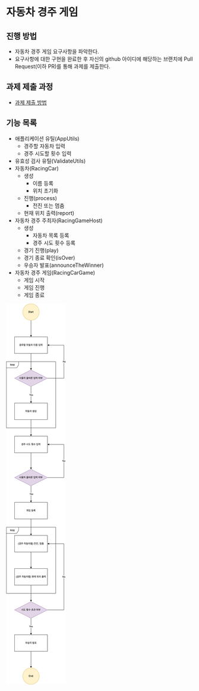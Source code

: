 # 자동차 경주 게임
## 진행 방법
* 자동차 경주 게임 요구사항을 파악한다.
* 요구사항에 대한 구현을 완료한 후 자신의 github 아이디에 해당하는 브랜치에 Pull Request(이하 PR)를 통해 과제를 제출한다.

## 과제 제출 과정
* [과제 제출 방법](https://github.com/next-step/nextstep-docs/tree/master/precourse)

## 기능 목록
* 애플리케이션 유틸(AppUtils)
  * 경주할 자동차 입력
  * 경주 시도할 횟수 입력
* 유효성 검사 유틸(ValidateUtils)
* 자동차(RacingCar)
  * 생성
    * 이름 등록
    * 위치 초기화
  * 진행(process)
    * 전진 또는 멈춤
  * 현재 위치 출력(report)
* 자동차 경주 주최자(RacingGameHost) 
  * 생성
    * 자동차 목록 등록
    * 경주 시도 횟수 등록
  * 경기 진행(play)
  * 경기 종료 확인(isOver)
  * 우승자 발표(announceTheWinner)
* 자동차 경주 게임(RacingCarGame)
  * 게임 시작
  * 게임 진행
  * 게임 종료

![순서도](./docs/woowacourse-racingCar.png)
